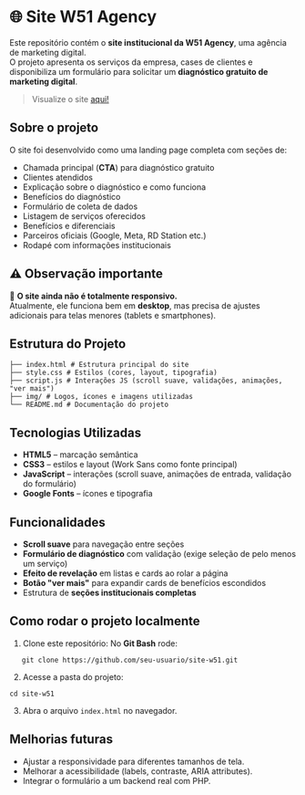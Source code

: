 ﻿# 🌐 Site W51 Agency

Este repositório contém o **site institucional da W51 Agency**, uma agência de marketing digital.  
O projeto apresenta os serviços da empresa, cases de clientes e disponibiliza um formulário para solicitar um **diagnóstico gratuito de marketing digital**.

> Visualize o site [aqui!](https://w51-agency.netlify.app/)


## Sobre o projeto
O site foi desenvolvido como uma landing page completa com seções de:
- Chamada principal (**CTA**) para diagnóstico gratuito  
- Clientes atendidos  
- Explicação sobre o diagnóstico e como funciona  
- Benefícios do diagnóstico  
- Formulário de coleta de dados  
- Listagem de serviços oferecidos  
- Benefícios e diferenciais  
- Parceiros oficiais (Google, Meta, RD Station etc.)  
- Rodapé com informações institucionais  



## ⚠️ Observação importante
🚧 **O site ainda não é totalmente responsivo.**  
Atualmente, ele funciona bem em **desktop**, mas precisa de ajustes adicionais para telas menores (tablets e smartphones).  



## Estrutura do Projeto
```
├── index.html # Estrutura principal do site
├── style.css # Estilos (cores, layout, tipografia)
├── script.js # Interações JS (scroll suave, validações, animações, "ver mais")
├── img/ # Logos, ícones e imagens utilizadas
└── README.md # Documentação do projeto
```


## Tecnologias Utilizadas
- **HTML5** – marcação semântica  
- **CSS3** – estilos e layout (Work Sans como fonte principal)  
- **JavaScript** – interações (scroll suave, animações de entrada, validação do formulário)  
- **Google Fonts** – ícones e tipografia  



## Funcionalidades
- **Scroll suave** para navegação entre seções  
- **Formulário de diagnóstico** com validação (exige seleção de pelo menos um serviço)  
- **Efeito de revelação** em listas e cards ao rolar a página  
- **Botão "ver mais"** para expandir cards de benefícios escondidos  
- Estrutura de **seções institucionais completas**  



## Como rodar o projeto localmente
1. Clone este repositório:
   No **Git Bash** rode:
```
   git clone https://github.com/seu-usuario/site-w51.git
```

2. Acesse a pasta do projeto:
```
cd site-w51
```
3. Abra o arquivo `index.html` no navegador.


## Melhorias futuras
- Ajustar a responsividade para diferentes tamanhos de tela.
- Melhorar a acessibilidade (labels, contraste, ARIA attributes).
- Integrar o formulário a um backend real com PHP.